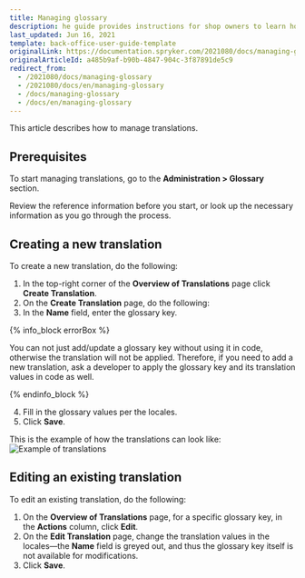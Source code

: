 ```yaml
---
title: Managing glossary
description: he guide provides instructions for shop owners to learn how to create and handle information in different languages in the Back Office.
last_updated: Jun 16, 2021
template: back-office-user-guide-template
originalLink: https://documentation.spryker.com/2021080/docs/managing-glossary
originalArticleId: a485b9af-b90b-4847-904c-3f87891de5c9
redirect_from:
  - /2021080/docs/managing-glossary
  - /2021080/docs/en/managing-glossary
  - /docs/managing-glossary
  - /docs/en/managing-glossary
---
```


This article describes how to manage translations.

## Prerequisites

To start managing translations, go to the **Administration&nbsp;<span aria-label="and then">></span> Glossary** section.

Review the reference information before you start, or look up the necessary information as you go through the process.

## Creating a new translation

To create a new translation, do the following:

1. In the top-right corner of the **Overview of Translations** page click **Create Translation**.
2. On the **Create Translation** page, do the following:
3. In the **Name** field, enter the glossary key.

{% info_block errorBox %}

You can not just add/update a glossary key without using it in code, otherwise the translation will not be applied. Therefore, if you need to add a new translation, ask a developer to apply the glossary key and its translation values in code as well.

{% endinfo_block %}

4. Fill in the glossary values per the locales.
5. Click **Save**.

This is the example of how the translations can look like:
![Example of translations](https://spryker.s3.eu-central-1.amazonaws.com/docs/User+Guides/Back+Office+User+Guides/Glossary/Managing+Glossary/managing-glossary.png)

## Editing an existing translation

To edit an existing translation, do the following:

1. On the **Overview of Translations** page, for a specific glossary key, in the **Actions** column, click **Edit**.
2. On the **Edit Translation** page, change the translation values in the locales—the **Name** field is greyed out, and thus the glossary key itself is not available for modifications.
3. Click **Save**.
